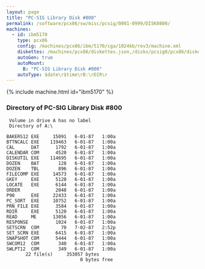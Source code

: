 ```yaml
---
layout: page
title: "PC-SIG Library Disk #800"
permalink: /software/pcx86/sw/misc/pcsig/0001-0999/DISK0800/
machines:
  - id: ibm5170
    type: pcx86
    config: /machines/pcx86/ibm/5170/cga/1024kb/rev3/machine.xml
    diskettes: /machines/pcx86/diskettes.json,/disks/pcsig0/pcx86/diskettes.json
    autoGen: true
    autoMount:
      B: "PC-SIG Library Disk #800"
    autoType: $date\r$time\rB:\rDIR\r
---
```


{% include machine.html id="ibm5170" %}

### Directory of PC-SIG Library Disk #800

     Volume in drive A has no label
     Directory of A:\

    BAKERS12 EXE     15091   6-01-87   1:00a
    BTTNCALC EXE    119463   6-01-87   1:00a
    CAL      DAT      1792   6-01-87   1:00a
    CALENDAR COM      4520   6-01-87   1:00a
    DISKUTIL EXE    114695   6-01-87   1:00a
    DOZEN    BAT       128   6-01-87   1:00a
    DOZEN    TBL       896   6-01-87   1:00a
    FILECOMP EXE     14573   6-01-87   1:00a
    GKEY     EXE      5120   6-01-87   1:00a
    LOCATE   EXE      6144   6-01-87   1:00a
    ORDER             2048   6-01-87   1:00a
    P90      EXE     22433   6-01-87   1:00a
    PC_SORT  EXE     10752   6-01-87   1:00a
    PRN_FILE EXE      3584   6-01-87   1:00a
    RDIR     EXE      5120   6-01-87   1:00a
    READ     ME      13056   6-01-87   1:00a
    RESPONSE          1024   6-01-87   1:00a
    SETSCRN  COM        70   7-02-87   2:52p
    SET_SCRN EXE      6415   6-01-87   1:00a
    SNAPSHOT COM      5444   6-01-87   1:00a
    SWCOM12  COM       340   6-01-87   1:00a
    SWLPT12  COM       349   6-01-87   1:00a
           22 file(s)     353057 bytes
                               0 bytes free
